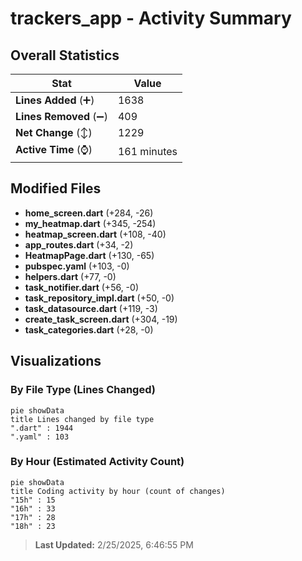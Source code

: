 # trackers_app - Activity Summary 

## Overall Statistics

| Stat                   | Value                                                             |
| ---------------------- | ----------------------------------------------------------------- |
| **Lines Added** (➕)   | 1638                                          |
| **Lines Removed** (➖) | 409                                        |
| **Net Change** (↕)    | 1229                |
| **Active Time** (⌚)   | 161 minutes |


## Modified Files
- **home_screen.dart** (+284, -26)
- **my_heatmap.dart** (+345, -254)
- **heatmap_screen.dart** (+108, -40)
- **app_routes.dart** (+34, -2)
- **HeatmapPage.dart** (+130, -65)
- **pubspec.yaml** (+103, -0)
- **helpers.dart** (+77, -0)
- **task_notifier.dart** (+56, -0)
- **task_repository_impl.dart** (+50, -0)
- **task_datasource.dart** (+119, -3)
- **create_task_screen.dart** (+304, -19)
- **task_categories.dart** (+28, -0)

## Visualizations

### By File Type (Lines Changed)

```mermaid
pie showData
title Lines changed by file type
".dart" : 1944
".yaml" : 103
```

### By Hour (Estimated Activity Count)

```mermaid
pie showData
title Coding activity by hour (count of changes)
"15h" : 15
"16h" : 33
"17h" : 28
"18h" : 23
```


> **Last Updated:** 2/25/2025, 6:46:55 PM